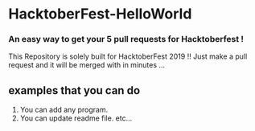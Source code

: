 # HacktoberFest-HelloWorld
###  An easy way to get your 5 pull requests for Hacktoberfest ! 
This Repository is solely built for HacktoberFest 2019 !! Just make a pull request and it will be merged with in minutes ...
## examples that you can do
1. You can add any program.
2. You can update readme file.
etc...
